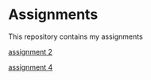 # Assignments
This repository contains my assignments

[assignment 2](https://github.com/ZariouhYassin/Assignments/blob/master/Assignment_week_2%20(1).ipynb)

[assignment 4](https://github.com/ZariouhYassin/Assignments/blob/master/Assignment_week_4.ipynb)


